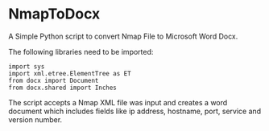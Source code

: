 # NmapToDocx

A Simple Python script to convert Nmap File to Microsoft Word Docx.

The following libraries need to be imported:

```
import sys
import xml.etree.ElementTree as ET
from docx import Document
from docx.shared import Inches
```

The script accepts a Nmap XML file was input and creates a word document which includes fields like ip address, hostname, port, service and version number.
